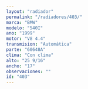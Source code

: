 ```yaml
---
layout: "radiador"
permalink: "/radiadores/403/"
marca: "BMW"
modelo: "540I"
ano: "1999"
motor: "V8 4.4"
transmision: "Automática"
parte: "60648A"
clima: "Con clima"
alto: "25 9/16"
ancho: "17"
observaciones: ""
id: "403"
---
```


